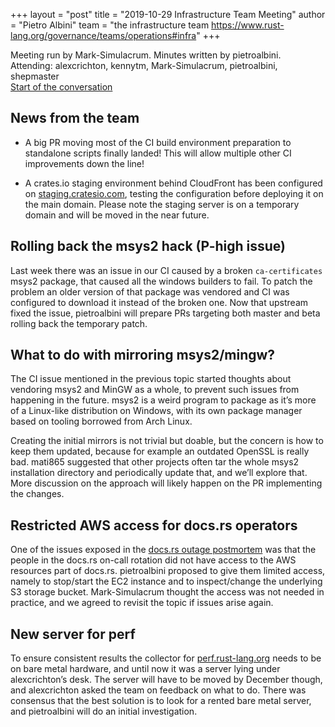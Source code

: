 +++
layout = "post"
title = "2019-10-29 Infrastructure Team Meeting"
author = "Pietro Albini"
team = "the infrastructure team <https://www.rust-lang.org/governance/teams/operations#infra>"
+++

Meeting run by Mark-Simulacrum. Minutes written by pietroalbini.  
Attending: alexcrichton, kennytm, Mark-Simulacrum, pietroalbini, shepmaster  
[Start of the conversation][discord]

[discord]: https://discordapp.com/channels/442252698964721669/443148319431065610/638784152014946321

## News from the team

- A big PR moving most of the CI build environment preparation to standalone
  scripts finally landed! This will allow multiple other CI improvements down
  the line!

- A crates.io staging environment behind CloudFront has been configured on
  [staging.cratesio.com](https://staging.cratesio.com), testing the
  configuration before deploying it on the main domain. Please note the staging
  server is on a temporary domain and will be moved in the near future.

## Rolling back the msys2 hack (P-high issue)

Last week there was an issue in our CI caused by a broken `ca-certificates`
msys2 package, that caused all the windows builders to fail. To patch the
problem an older version of that package was vendored and CI was configured to
download it instead of the broken one. Now that upstream fixed the issue,
pietroalbini will prepare PRs targeting both master and beta rolling back the
temporary patch.

## What to do with mirroring msys2/mingw?

The CI issue mentioned in the previous topic started thoughts about vendoring
msys2 and MinGW as a whole, to prevent such issues from happening in the
future. msys2 is a weird program to package as it’s more of a Linux-like
distribution on Windows, with its own package manager based on tooling borrowed
from Arch Linux.

Creating the initial mirrors is not trivial but doable, but the concern is how
to keep them updated, because for example an outdated OpenSSL is really bad.
mati865 suggested that other projects often tar the whole msys2 installation
directory and periodically update that, and we’ll explore that. More discussion
on the approach will likely happen on the PR implementing the changes.

## Restricted AWS access for docs.rs operators

One of the issues exposed in the [docs.rs outage postmortem][outage] was that
the people in the docs.rs on-call rotation did not have access to the AWS
resources part of docs.rs. pietroalbini proposed to give them limited access,
namely to stop/start the EC2 instance and to inspect/change the underlying S3
storage bucket. Mark-Simulacrum thought the access was not needed in practice,
and we agreed to revisit the topic if issues arise again.

[outage]: https://blog.rust-lang.org/inside-rust/2019/10/24/docsrs-outage-postmortem.html

## New server for perf

To ensure consistent results the collector for [perf.rust-lang.org] needs to be
on bare metal hardware, and until now it was a server lying under
alexcrichton’s desk. The server will have to be moved by December though, and
alexcrichton asked the team on feedback on what to do. There was consensus that
the best solution is to look for a rented bare metal server, and pietroalbini
will do an initial investigation.

[perf.rust-lang.org]: https://perf.rust-lang.org
